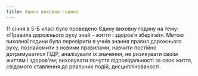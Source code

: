 ```yaml
---
title: Єдина виховна година
---
```


11 січня в 5-Б класі було проведено Єдину виховну годину на тему: «Правила дорожнього руху знай - життя і здоров’я зберігай». Метою виховної години було перевірити в учнів знання правил дорожнього руху, познайомити з новими правилами, навчити постійно дотримуватися ПДР, аналізувати їх значення, не ризикувати своїм життям і здоров’ям; виховувати почуття відповідальності за своє життя, свідомого ставлення до реальних подій, дисциплінованості.

<slideshow />
